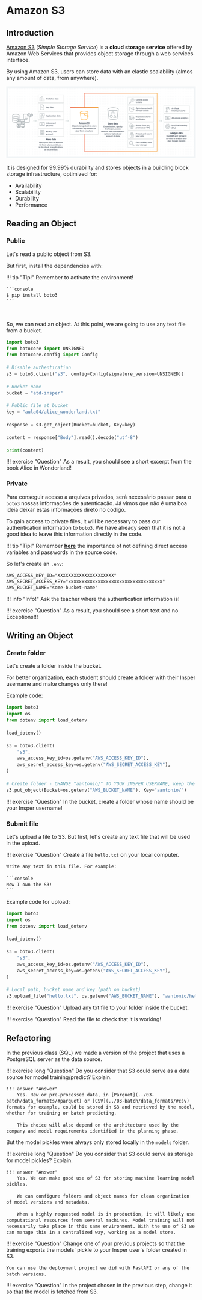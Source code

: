 # Amazon S3

## Introduction

[Amazon S3](https://aws.amazon.com/pt/s3/) (*Simple Storage Service*) is a **cloud storage service** offered by Amazon Web Services that provides object storage through a web services interface.

By using Amazon S3, users can store data with an elastic scalability (almos any amount of data, from anywhere).

![](s3.png)

It is designed for 99.99% durability and stores objects in a buildling block storage infrastructure, optimized for:

- Availability
- Scalability
- Durability
- Performance

## Reading an Object

### Public

Let's read a public object from S3.

But first, install the dependencies with:

!!! tip "Tip!"
    Remember to activate the environment!


<div class="termy">

    ```console
    $ pip install boto3
    ```

</div>

<br>

So, we can read an object. At this point, we are going to use any text file from a bucket.

```python
import boto3
from botocore import UNSIGNED
from botocore.config import Config

# Disable authentication
s3 = boto3.client("s3", config=Config(signature_version=UNSIGNED))

# Bucket name
bucket = "atd-insper"

# Public file at bucket
key = "aula04/alice_wonderland.txt"

response = s3.get_object(Bucket=bucket, Key=key)

content = response["Body"].read().decode("utf-8")

print(content)
```

!!! exercise "Question"
    As a result, you should see a short excerpt from the book Alice in Wonderland!

### Private

Para conseguir acesso a arquivos privados, será necessário passar para o `boto3` nossas informações de autenticação. Já vimos que não é uma boa ideia deixar estas informações direto no código.

To gain access to private files, it will be necessary to pass our authentication information to `boto3`. We have already seen that it is not a good idea to leave this information directly in the code.

!!! tip "Tip!"
    Remember [**here**](../03-batch/dot_env.md) the importance of not defining direct access variables and passwords in the source code.

So let's create an `.env`:
```console
AWS_ACCESS_KEY_ID="XXXXXXXXXXXXXXXXXXXXX"
AWS_SECRET_ACCESS_KEY="xxxxxxxxxxxxxxxxxxxxxxxxxxxxxxxxxxx"
AWS_BUCKET_NAME="some-bucket-name"
```
!!! info "Info!"
    Ask the teacher where the authentication information is!

!!! exercise "Question"
    As a result, you should see a short text and no Exceptions!!!

## Writing an Object

### Create folder

Let's create a folder inside the bucket.

For better organization, each student should create a folder with their Insper username and make changes only there!

Example code:
```python
import boto3
import os
from dotenv import load_dotenv

load_dotenv()

s3 = boto3.client(
    "s3",
    aws_access_key_id=os.getenv("AWS_ACCESS_KEY_ID"),
    aws_secret_access_key=os.getenv("AWS_SECRET_ACCESS_KEY"),
)

# Create folder - CHANGE "aantonio/" TO YOUR INSPER USERNAME, keep the "/"
s3.put_object(Bucket=os.getenv("AWS_BUCKET_NAME"), Key="aantonio/")
```

!!! exercise "Question"
    In the bucket, create a folder whose name should be your Insper username!

### Submit file

Let's upload a file to S3. But first, let's create any text file that will be used in the upload.

!!! exercise "Question"
    Create a file `hello.txt` on your local computer.
    
    Write any text in this file. For example:

    ```console
    Now I own the S3!
    ```

Example code for upload:
```python
import boto3
import os
from dotenv import load_dotenv

load_dotenv()

s3 = boto3.client(
    "s3",
    aws_access_key_id=os.getenv("AWS_ACCESS_KEY_ID"),
    aws_secret_access_key=os.getenv("AWS_SECRET_ACCESS_KEY"),
)

# Local path, bucket name and key (path on bucket)
s3.upload_file("hello.txt", os.getenv("AWS_BUCKET_NAME"), "aantonio/hello.txt")
```

!!! exercise "Question"
    Upload any txt file to your folder inside the bucket.

!!! exercise "Question"
    Read the file to check that it is working!

## Refactoring

In the previous class (SQL) we made a version of the project that uses a PostgreSQL server as the data source.

!!! exercise long "Question"
    Do you consider that S3 could serve as a data source for model training/predict? Explain.

    !!! answer "Answer"
        Yes. Raw or pre-processed data, in [Parquet](../03-batch/data_formats/#parquet) or [CSV](../03-batch/data_formats/#csv) formats for example, could be stored in S3 and retrieved by the model, whether for training or batch predicting.

        This choice will also depend on the architecture used by the company and model requirements identified in the planning phase.

But the model pickles were always only stored locally in the `models` folder.

!!! exercise long "Question"
    Do you consider that S3 could serve as storage for model pickles? Explain.

    !!! answer "Answer"
        Yes. We can make good use of S3 for storing machine learning model pickles.

        We can configure folders and object names for clean organization of model versions and metadata.

        When a highly requested model is in production, it will likely use computational resources from several machines. Model training will not necessarily take place in this same environment. With the use of S3 we can manage this in a centralized way, working as a model store.

!!! exercise "Question"
    Change one of your previous projects so that the training exports the models' pickle to your Insper user's folder created in S3.

    You can use the deployment project we did with FastAPI or any of the batch versions.

!!! exercise "Question"
    In the project chosen in the previous step, change it so that the model is fetched from S3.
